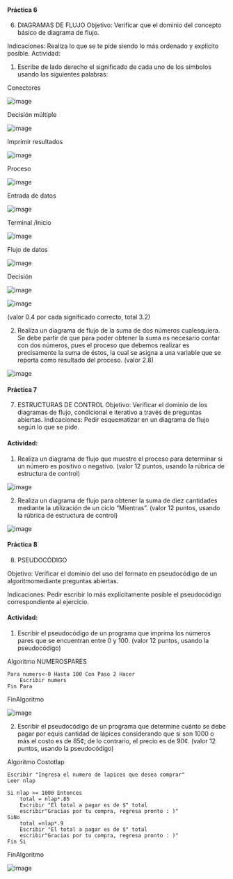 #### Práctica 6
6. DIAGRAMAS DE FLUJO
Objetivo: Verificar que el dominio del concepto básico de diagrama de flujo.

Indicaciones: Realiza lo que se te pide siendo lo más ordenado y explícito posible.
Actividad:

  1. Escribe de lado derecho el significado de cada uno de los símbolos usando las
  siguientes palabras: 
  
  Conectores
  
  ![image](https://user-images.githubusercontent.com/101668305/161103811-0dbca1fe-b35f-4466-95ae-8bc935a3c650.png)

  Decisión múltiple
  
  ![image](https://user-images.githubusercontent.com/101668305/161103881-316f4157-b5d3-4655-9d37-b4dcc2eb59ed.png)

  Imprimir resultados
  
  ![image](https://user-images.githubusercontent.com/101668305/161103931-754a3035-a334-4669-bde2-1d8b8df35248.png)

  Proceso

![image](https://user-images.githubusercontent.com/101668305/161103994-fd5e9d7a-2360-4648-afd9-f939f593a675.png)

  Entrada de datos
  
  ![image](https://user-images.githubusercontent.com/101668305/161104108-adcda931-e789-496d-8594-8b89f4ee2271.png)
  
  Terminal /Inicio

![image](https://user-images.githubusercontent.com/101668305/161104176-82b816df-dcec-427d-9214-e3736ddfb40a.png)

  Flujo de datos
  
  ![image](https://user-images.githubusercontent.com/101668305/161104277-970d663c-2142-4d9e-ae22-0c3041753abf.png)

  
  Decisión
  
  ![image](https://user-images.githubusercontent.com/101668305/161104443-3e981822-0ac8-411a-a727-23c3e21966c4.png)

  ![image](https://user-images.githubusercontent.com/91554777/160035477-c0f52624-a62c-40d0-b2e2-3dccdd8549e4.png)

  
  (valor 0.4 por cada significado correcto, total 3.2)
  
   2. Realiza un diagrama de flujo de la suma de dos números cualesquiera. Se debe partir de que para poder obtener la suma es necesario contar con dos números, pues el
    proceso que debemos realizar es precisamente la suma de éstos, la cual se asigna a una variable que se reporta como resultado del proceso. (valor 2.8)
    
   ![image](https://user-images.githubusercontent.com/101668305/161092408-2ba50011-8177-4c11-98f4-3b77853a011e.png)

 #### Práctica 7
7. ESTRUCTURAS DE CONTROL
Objetivo: Verificar el dominio de los diagramas de flujo, condicional e iterativo a través de preguntas abiertas.
Indicaciones: Pedir esquematizar en un diagrama de flujo según lo que se pide.
#### Actividad:
  1. Realiza un diagrama de flujo que muestre el proceso para determinar si un número es positivo o negativo. (valor 12 puntos, usando la rúbrica de estructura de control)
 
 ![image](https://user-images.githubusercontent.com/101668305/161096159-4b043fac-4dac-46d4-b243-5c4c621487ec.png)
 
 2. Realiza un diagrama de flujo para obtener la suma de diez cantidades mediante la utilización de un ciclo “Mientras”. (valor 12 puntos, usando la rúbrica de estructura de
control)

![image](https://user-images.githubusercontent.com/101668305/161097017-05460127-d61c-4220-9bb2-288f68c13637.png)


#### Práctica 8
8. PSEUDOCÓDIGO

Objetivo: Verificar el dominio del uso del formato en pseudocódigo de un algoritmomediante preguntas abiertas.

Indicaciones: Pedir escribir lo más explícitamente posible el pseudocódigo correspondiente al ejercicio.

#### Actividad:

  1. Escribir el pseudocódigo de un programa que imprima los números pares que se encuentran entre 0 y 100. (valor 12 puntos, usando la pseudocódigo)

Algoritmo NUMEROSPARES
	
	Para numers<-0 Hasta 100 Con Paso 2 Hacer
		Escribir numers
	Fin Para
	
FinAlgoritmo

![image](https://user-images.githubusercontent.com/101668305/161099828-177eb516-cd93-44ab-90ac-bd6713efce48.png)


  2. Escribir el pseudocódigo de un programa que determine cuánto se debe pagar por equis cantidad de lápices considerando que si son 1000 o más el costo es de 85¢; de lo
contrario, el precio es de 90¢. (valor 12 puntos, usando la pseudocódigo)

Algoritmo Costotlap
	
	Escribir "Ingresa el numero de lapices que desea comprar"
	Leer nlap
	
	Si nlap >= 1000 Entonces
		total = nlap*.85
		Escribir "El total a pagar es de $" total 
		escribir"Gracias por tu compra, regresa pronto : )"
	SiNo
		total =nlap*.9
		Escribir "El total a pagar es de $" total 
		escribir"Gracias por tu compra, regresa pronto : )"
	Fin Si
	
FinAlgoritmo

![image](https://user-images.githubusercontent.com/101668305/161102306-c896a838-f46e-4d30-9bc8-5358a695c3e3.png)




